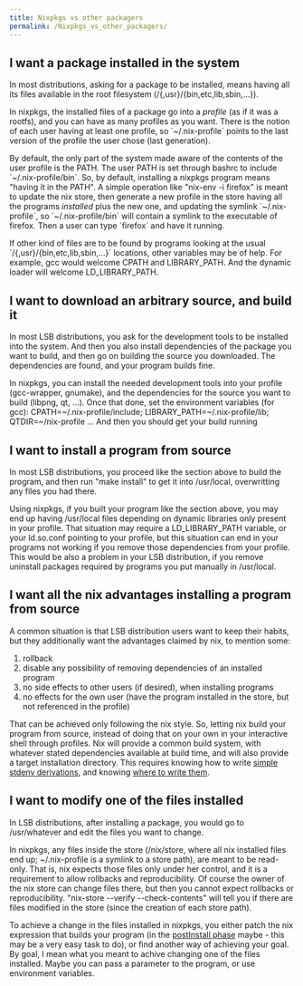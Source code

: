 ```yaml
---
title: Nixpkgs vs other packagers
permalink: /Nixpkgs_vs_other_packagers/
---
```


I want a package installed in the system
----------------------------------------

In most distributions, asking for a package to be installed, means having all its files available in the root filesystem (/{,usr}/{bin,etc,lib,sbin,...}).

In nixpkgs, the installed files of a package go into a *profile* (as if it was a rootfs), and you can have as many profiles as you want. There is the notion of each user having at least one profile, so \`~/.nix-profile\` points to the last version of the profile the user chose (last generation).

By default, the only part of the system made aware of the contents of the user profile is the PATH. The user PATH is set through bashrc to include \`~/.nix-profile/bin\`. So, by default, installing a nixpkgs program means "having it in the PATH". A simple operation like "nix-env -i firefox" is meant to update the nix store, then generate a new profile in the store having all the programs *installed* plus the new one, and updating the symlink \`~/.nix-profile\`, so \`~/.nix-profile/bin\` will contain a symlink to the executable of firefox. Then a user can type \`firefox\` and have it running.

If other kind of files are to be found by programs looking at the usual \`/{,usr}/{bin,etc,lib,sbin,...}\` locations, other variables may be of help. For example, gcc would welcome CPATH and LIBRARY_PATH. And the dynamic loader will welcome LD_LIBRARY_PATH.

I want to download an arbitrary source, and build it
----------------------------------------------------

In most LSB distributions, you ask for the development tools to be installed into the system. And then you also install dependencies of the package you want to build, and then go on building the source you downloaded. The dependencies are found, and your program builds fine.

In nixpkgs, you can install the needed development tools into your profile (gcc-wrapper, gnumake), and the dependencies for the source you want to build (libpng, qt, ...). Once that done, set the environment variables (for gcc): CPATH=~/.nix-profile/include; LIBRARY_PATH=~/.nix-profile/lib; QTDIR=~/nix-profile ... And then you should get your build running

I want to install a program from source
---------------------------------------

In most LSB distributions, you proceed like the section above to build the program, and then run "make install" to get it into /usr/local, overwritting any files you had there.

Using nixpkgs, if you built your program like the section above, you may end up having /usr/local files depending on dynamic libraries only present in your profile. That situation may require a LD_LIBRARY_PATH variable, or your ld.so.conf pointing to your profile, but this situation can end in your programs not working if you remove those dependencies from your profile. This would be also a problem in your LSB distribution, if you remove uninstall packages required by programs you put manually in /usr/local.

I want all the nix advantages installing a program from source
--------------------------------------------------------------

A common situation is that LSB distribution users want to keep their habits, but they additionally want the advantages claimed by nix, to mention some:

1.  rollback
2.  disable any possibility of removing dependencies of an installed program
3.  no side effects to other users (if desired), when installing programs
4.  no effects for the own user (have the program installed in the store, but not referenced in the profile)

That can be achieved only following the nix style. So, letting nix build your program from source, instead of doing that on your own in your interactive shell through profiles. Nix will provide a common build system, with whatever stated dependencies available at build time, and will also provide a target installation directory. This requires knowing how to write [simple stdenv derivations](http://hydra.nixos.org/job/nix/trunk/tarball/latest/download-by-type/doc/manual/#id460419), and knowing [where to write them](http://hydra.nixos.org/job/nixpkgs/trunk/tarball/latest/download-by-type/doc/manual#chap-quick-start).

I want to modify one of the files installed
-------------------------------------------

In LSB distributions, after installing a package, you would go to /usr/whatever and edit the files you want to change.

In nixpkgs, any files inside the store (/nix/store, where all nix installed files end up; ~/.nix-profile is a symlink to a store path), are meant to be read-only. That is, nix expects those files only under her control, and it is a requirement to allow rollbacks and reproducibility. Of course the owner of the nix store can change files there, but then you cannot expect rollbacks or reproducibility. "nix-store --verify --check-contents" will tell you if there are files modified in the store (since the creation of each store path).

To achieve a change in the files installed in nixpkgs, you either patch the nix expression that builds your program (in the [postInstall phase](http://hydra.nixos.org/job/nixpkgs/trunk/tarball/latest/download-by-type/doc/manual#id514934) maybe - this may be a very easy task to do), or find another way of achieving your goal. By goal, I mean what you meant to achive changing one of the files installed. Maybe you can pass a parameter to the program, or use environment variables.